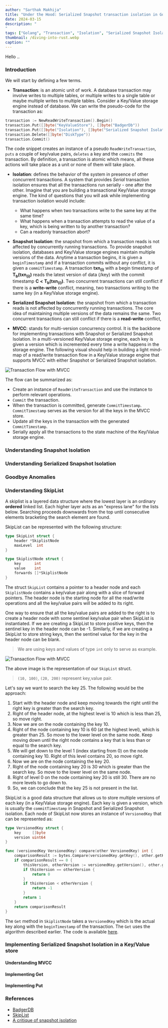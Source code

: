 ```yaml
---
author: "Sarthak Makhija"
title: "Under the Hood: Serialized Snapshot transaction isolation in Golang"
date: 2024-03-15
description: "
"
tags: ["Golang", "Transaction", "Isolation", "Serialized Snapshot Isolation"]
thumbnail: /diving-into-rust.webp
caption: ""
---
```


Hello ..

### Introduction

We will start by defining a few terms.

- **Transaction**: is an atomic unit of work. A database transaction may involve writes to multiple tables, or multiple writes to a single table or maybe
multiple writes to multiple tables. Consider a Key/Value storage engine instead of database. We can write the pseudo-code for the transaction as:
```go
transaction := NewReadWriteTransaction().Begin()
transaction.Put([]byte("KeyValueStore"), []byte("BadgerDb"))
transaction.Put([]byte("Isolation"), []byte("Serialized Snapshot Isolation"))
transaction.Delete([]byte("DiskType"))
transaction.Commit()
```
The code snippet creates an instance of a pseudo `ReadWriteTransaction`, `puts` a couple of key/value pairs, `deletes` a key and the `commits` the transaction.
By definition, a transaction is atomic which means, all these actions will take place as a unit or none of them will take place.

- **Isolation**: defines the behavior of the system in presence of other concurrent transactions. A system that provides *Serial* transaction isolation
ensures that all the transactions run serially - one after the other. Imagine that you are building a transactional Key/Value storage engine. The kind 
of questions that you will ask while implementing transaction isolation would include:
  - What happens when two transactions write to the same key at the same time?
  - What happens when a transaction attempts to read the value of a key, which is being written to by another transaction?
  - Can a readonly transaction abort?

- **Snapshot Isolation**: the snapshot from which a transaction reads is not affected by concurrently running transactions. To provide snapshot isolation,
databases and Key/Value storage engines maintain multiple versions of the data. Anytime a transaction begins, it  is given a `beginTimestamp` and 
if a transaction commits without any conflict, it is given a `commitTimestamp`. A transaction **txn<sub>(i)</sub>** with a begin timestamp of 
**T<sub>b</sub>(txn<sub>(i)</sub>)** reads the latest version of data (/key) with the commit timestamp **C** **<** **T<sub>b</sub>(txn<sub>(i)</sub>)**.
Two concurrent transactions can still conflict if there is a **write-write** conflict, meaning, two transactions writing to the same key (in a Key/Value storage engine).

- **Serialized Snapshot Isolation**: the snapshot from which a transaction reads is not affected by concurrently running transactions. The core
idea of maintaining multiple versions of the data remains the same. Two concurrent transactions can still conflict if 
there is a **read-write** conflict, 

- **MVCC**: stands for multi-version concurrency control. It is the backbone for implementing transactions with Snapshot or 
Serialized Snapshot Isolation. In a multi-versioned Key/Value storage engine, each key is given a version which is incremented every time a write 
happens in the storage engine. The following visual should help in building a light mind-map of a read/write transaction flow in a Key/Value storage
engine that supports MVCC with either Snapshot or Serialized Snapshot isolation.

<div class="align-center-exclude-width-change">
    <img src="/transaction_flow_mvcc.png" alt="Transaction Flow with MVCC"/>
</div>

The flow can be summarized as:
- Create an instance of `ReadWriteTransaction` and use the instance to perform relevant operations.
- `Commit` the transaction.
- When the transaction is committed, generate `CommitTimestamp`. `CommitTimestamp` serves as the version for all the keys in the MVCC store.
- Update all the keys in the transaction with the generated `CommitTimestamp`.
- Serially apply all the transactions to the state machine of the Key/Value storage engine.

### Understanding Snapshot Isolation

### Understanding Serialized Snapshot Isolation

### Goodbye Anomalies

### Understanding SkipList

A skiplist is a layered data structure where the lowest layer is an ordinary **ordered** linked list. Each higher layer acts as an 
"express lane" for the lists below. Searching proceeds downwards from the top until consecutive elements bracketing the search element are found.

SkipList can be represented with the following structure:

```go
type SkipList struct {
	header *SkiplistNode
	maxLevel  int
}

type SkiplistNode struct {
	key      int
	value    int
	forwards []*SkiplistNode
}
```

The struct `SkipList` contains a pointer to a header node and each `SkiplistNode` contains a key/value pair along with a slice of forward pointers. 
The header node is the starting node for all the read/write operations and all the key/value pairs will be added to its right. 

One way to ensure that all the key/value pairs are added to the right is to create a header node with some sentinel key/value pair when SkipList is 
instantiated. If we are creating a SkipList to store positive keys, then the sentinel key in the header node can be -1. 
Similarly, if we are creating a SkipList to store string keys, then the sentinel value for the key in the header node can be blank.

> We are using keys and values of type `int` only to serve as example. 

<div class="align-center-exclude-width-change">
    <img src="/skiplist.png" alt="Transaction Flow with MVCC"/>
</div>

The above image is the representation of our `SkipList` struct. 

> `(10, 100)`, `(20, 200)` represent key,value pair.

Let's say we want to search the key 25. The following would be the approach:

1. Start with the header node and keep moving towards the right until the right key is greater than the search key.
2. Right of the header node, at the highest level is 10 which is less than 25, so move right.
3. Now we are on the node containing the key 10. 
4. Right of the node containing key 10 is 60 (at the highest level), which is greater than 25. So move to the lower level on the 
same node. Keep moving down until the right node contains a key that is less than or equal to the search key.
5. We will get down to the level 1 (index starting from 0) on the node containing key 10. Right of this level contains 20, so move right.
6. Now we are on the node containing the key 20.
7. Right of the node containing key 20 is 30 which is greater than the search key. So move to the lower level on the same node.
8. Right of level 0 on the node containing key 20 is still 30. There are no more levels to go down to. 
9. So, we can conclude that the key 25 is not present in the list.

SkipList is a good data structure that allows us to store multiple versions of each key (in a Key/Value storage engine). 
Each key is given a version, which is usually the `commitTimestamp` in Snapshot and Serialized Snapshot isolation. 
Each node of SkipList now stores an instance of `VersionedKey` that can be represented as:

```go
type VersionedKey struct {
	key     []byte
	version uint64
}

func (versionedKey VersionedKey) compare(other VersionedKey) int {
    comparisonResult := bytes.Compare(versionedKey.getKey(), other.getKey())
    if comparisonResult == 0 {
        thisVersion, otherVersion := versionedKey.getVersion(), other.getVersion()
        if thisVersion == otherVersion {
            return 0
        }
        if thisVersion < otherVersion {
            return -1
        }
        return 1
    }
    return comparisonResult
}
```

The `Get` method in `SkiplistNode` takes a `VersionedKey` which is the actual key along with the `beginTimestamp` of the transaction. The `Get`
uses the algorithm described earlier. The code is available [here](https://github.com/SarthakMakhija/serialized-snapshot-isolation/blob/main/mvcc/SkiplistNode.go). 

### Implementing Serialized Snapshot Isolation in a Key/Value store

#### Understanding MVCC

#### Implementing Get

#### Implementing Put

### References
- [BadgerDB](https://github.com/dgraph-io/badger)
- [SkipList](https://kt.academy/article/pmem-design-choices-and-use-cases#selective-persistence)
- [A critique of snapshot isolation](https://dl.acm.org/doi/10.1145/2168836.2168853)